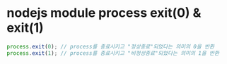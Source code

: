 # nodejs module process exit(0) & exit(1)

```js
process.exit(0); // process를 종료시키고 "정상종료"되었다는 의미의 0을 반환
process.exit(1); // process를 종료시키고 "비정상종료"되었다는 의미의 1을 반환
```
